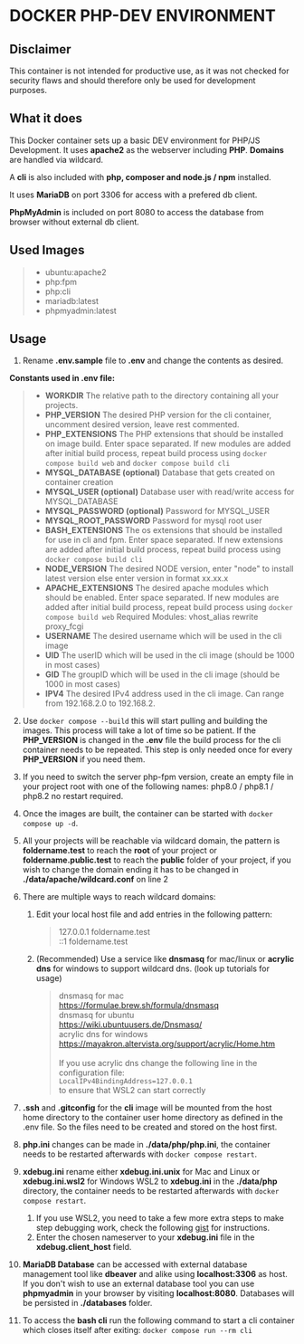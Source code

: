 # DOCKER PHP-DEV ENVIRONMENT

## Disclaimer
This container is not intended for productive use, as it was not checked for security flaws and should therefore only be used for development purposes.

## What it does
This Docker container sets up a basic DEV environment for PHP/JS Development. It uses **apache2** as the webserver including **PHP**. **Domains** are handled via wildcard.

A **cli** is also included with **php, composer and node.js / npm** installed.
 
It uses **MariaDB** on port 3306 for access with a prefered db client.
  
**PhpMyAdmin** is included on port 8080 to access the database from browser without external db client.

## Used Images
>- ubuntu:apache2
>- php:fpm
>- php:cli
>- mariadb:latest
>- phpmyadmin:latest

## Usage
1. Rename **.env.sample** file to **.env** and change the contents as desired.

**Constants used in .env file:**
>- **WORKDIR**
>The relative path to the directory containing all your projects. 
>- **PHP_VERSION**
> The desired PHP version for the cli container, uncomment desired version, leave rest commented.
>- **PHP_EXTENSIONS**
> The PHP extensions that should be installed on image build. Enter space separated. If new modules are added after initial build process, repeat build process using `docker compose build web` and `docker compose build cli`
>- **MYSQL_DATABASE (optional)**
> Database that gets created on container creation
>- **MYSQL_USER (optional)**
> Database user with read/write access for MYSQL_DATABASE
>- **MYSQL_PASSWORD (optional)**
> Password for MYSQL_USER
>- **MYSQL_ROOT_PASSWORD**
> Password for mysql root user
>- **BASH_EXTENSIONS**
> The os extensions that should be installed for use in cli and fpm. Enter space separated. If new extensions are added after initial build process, repeat build process using `docker compose build cli`
>- **NODE_VERSION**
> The desired NODE version, enter "node" to install latest version else enter version in format xx.xx.x
>- **APACHE_EXTENSIONS**
> The desired apache modules which should be enabled. Enter space separated. If new modules are added after initial build process, repeat build process using `docker compose build web`
Required Modules: vhost_alias rewrite proxy_fcgi
>- **USERNAME**
> The desired username which will be used in the cli image
>- **UID**
> The userID which will be used in the cli image (should be 1000 in most cases)
>- **GID**
> The groupID which will be used in the cli image (should be 1000 in most cases)
>- **IPV4**
> The desired IPv4 address used in the cli image. Can range from 192.168.2.0 to 192.168.2.

2. Use `docker compose --build` this will start pulling and building the images. This process will take a lot of time so be patient. If the **PHP_VERSION** is changed in the **.env** file the build process for the cli container needs to be repeated. This step is only needed once for every **PHP_VERSION** if you need them.

3. If you need to switch the server php-fpm version, create an empty file in your project root with one of the following names: php8.0 / php8.1 / php8.2 no restart required.

4. Once the images are built, the container can be started with `docker compose up -d`.

5. All your projects will be reachable via wildcard domain, the pattern is **foldername.test** to reach the **root** of your project or **foldername.public.test** to reach the **public** folder of your project, if you wish to change the domain ending it has to be changed in **./data/apache/wildcard.conf** on line 2

6. There are multiple ways to reach wildcard domains:
    1. Edit your local host file and add entries in the following pattern:
        > 127.0.0.1 foldername.test \
        > ::1 foldername.test
    2. (Recommended)
    Use a service like **dnsmasq** for mac/linux or **acrylic dns** for windows to support wildcard dns. (look up tutorials for usage)
        > dnsmasq for mac \
        > https://formulae.brew.sh/formula/dnsmasq \
        > dnsmasq for ubuntu \
        > https://wiki.ubuntuusers.de/Dnsmasq/ \
        > acrylic dns for windows \
        > https://mayakron.altervista.org/support/acrylic/Home.htm \
        > \
        > If you use acrylic dns change the following line in the configuration file: \
        > `LocalIPv4BindingAddress=127.0.0.1` \
        > to ensure that WSL2 can start correctly 

7. **.ssh** and **.gitconfig** for the **cli** image will be mounted from the host home directory to the container user home directory as defined in the .env file. So the files need to be created and stored on the host first.

8. **php.ini** changes can be made in **./data/php/php.ini**, the container needs to be restarted afterwards with `docker compose restart`.

9. **xdebug.ini** rename either **xdebug.ini.unix** for Mac and Linux or **xdebug.ini.wsl2** for Windows WSL2 to **xdebug.ini** in the **./data/php** directory, the container needs to be restarted afterwards with `docker compose restart`.

    1. If you use WSL2, you need to take a few more extra steps to make step debugging work, check the following [gist](https://gist.github.com/Patrick-Gugelsberger/b3ec9453007bb33227472d75e192eaa2) for instructions.
    2. Enter the chosen nameserver to your **xdebug.ini** file in the **xdebug.client_host** field. 

10. **MariaDB Database** can be accessed with external database management tool like **dbeaver** and alike using **localhost:3306** as host. If you don't wish to use an external database tool you can use **phpmyadmin** in your browser by visiting **localhost:8080**. Databases will be persisted in **./databases** folder.

11. To access the **bash cli** run the following command to start a cli container which closes itself after exiting: `docker compose run --rm cli`